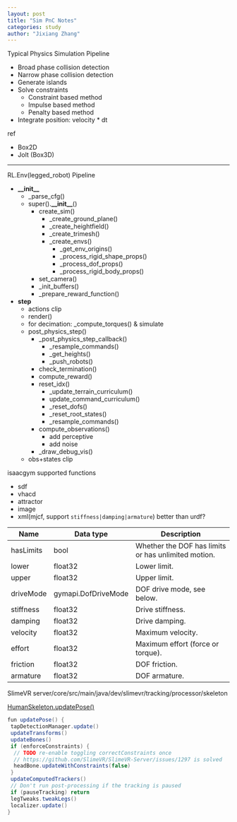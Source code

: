 ```yaml
---
layout: post
title: "Sim PnC Notes"
categories: study
author: "Jixiang Zhang"
---
```


Typical Physics Simulation Pipeline

* Broad phase collision detection
* Narrow phase collision detection
* Generate islands
* Solve constraints
  * Constraint based method
  * Impulse based method
  * Penalty based method
* Integrate position: velocity * dt

ref

* Box2D
* Jolt (Box3D)

---

RL.Env(legged_robot) Pipeline

* **\_\_init\_\_**
  * _parse_cfg()
  * super().**\_\_init\_\_**()
    * create_sim()
      * _create_ground_plane()
      * _create_heightfield()
      * _create_trimesh()
      * _create_envs()
        * _get_env_origins()
        * _process_rigid_shape_props()
        * _process_dof_props()
        * _process_rigid_body_props()
    * set_camera()
    * _init_buffers()
    * _prepare_reward_function()
* **step**
  * actions clip
  * render()
  * for decimation: _compute_torques() & simulate
  * post_physics_step()
    * _post_physics_step_callback()
      * _resample_commands()
      * _get_heights()
      * _push_robots()
    * check_termination()
    * compute_reward()
    * reset_idx()
      * _update_terrain_curriculum()
      * update_command_curriculum()
      * _reset_dofs()
      * _reset_root_states()
      * _resample_commands()
    * compute_observations()
      * add perceptive
      * add noise
    * _draw_debug_vis()
  * obs+states clip

isaacgym supported functions

* sdf
* vhacd
* attractor
* image
* xml(mjcf, support `stiffness|damping|armature`) better than urdf?

| Name      | Data type           | Description                                         |
|-----------|---------------------|-----------------------------------------------------|
| hasLimits | bool                | Whether the DOF has limits or has unlimited motion. |
| lower     | float32             | Lower limit.                                        |
| upper     | float32             | Upper limit.                                        |
| driveMode | gymapi.DofDriveMode | DOF drive mode, see below.                          |
| stiffness | float32             | Drive stiffness.                                    |
| damping   | float32             | Drive damping.                                      |
| velocity  | float32             | Maximum velocity.                                   |
| effort    | float32             | Maximum effort (force or torque).                   |
| friction  | float32             | DOF friction.                                       |
| armature  | float32             | DOF armature.                                       |

SlimeVR server/core/src/main/java/dev/slimevr/tracking/processor/skeleton

[HumanSkeleton.updatePose()](https://github.com/SlimeVR/SlimeVR-Server/blob/ac5a68d33d5c64e377d8150453bccdc11c93e7af/server/core/src/main/java/dev/slimevr/tracking/processor/skeleton/HumanSkeleton.kt)

```java
fun updatePose() {
 tapDetectionManager.update()
 updateTransforms()
 updateBones()
 if (enforceConstraints) {
  // TODO re-enable toggling correctConstraints once
  // https://github.com/SlimeVR/SlimeVR-Server/issues/1297 is solved
  headBone.updateWithConstraints(false)
 }
 updateComputedTrackers()
 // Don't run post-processing if the tracking is paused
 if (pauseTracking) return
 legTweaks.tweakLegs()
 localizer.update()
}
```
